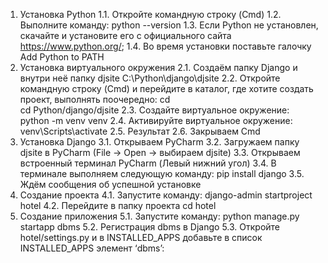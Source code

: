 1. Установка Python
1.1. Откройте командную строку (Cmd)
1.2. Выполните команду: 
python --version
1.3. Если Python не установлен, скачайте и установите его с официального сайта https://www.python.org/;
1.4. Во время установки поставьте галочку Add Python to PATH
2. Установка виртуального окружения
2.1. Создаём папку Django и внутри неё папку djsite
C:\Python\django\djsite
2.2. Откройте командную строку (Cmd) и перейдите в каталог, где хотите создать проект, выполнять поочередно:
cd \
cd Python/django/djsite
2.3. Создайте виртуальное окружение:
python -m venv venv
2.4. Активируйте виртуальное окружение:
venv\Scripts\activate
2.5. Результат
2.6. Закрываем Cmd
3. Установка Django
3.1. Открываем PyCharm
3.2. Загружаем папку djsite в PyCharm (File → Open → выбираем djsite)
3.3. Открываем встроенный терминал PyCharm (Левый нижний угол)
3.4. В терминале выполняем следующую команду: 
pip install django
3.5.  Ждём сообщения об успешной установке
4. Создание проекта
4.1. Запустите команду:
django-admin startproject hotel
4.2. Перейдите в папку проекта
cd hotel
5. Создание приложения
5.1. Запустите команду:
python manage.py startapp dbms
5.2. Регистрация dbms в Django
5.3. Откройте hotel/settings.py и в INSTALLED_APPS добавьте в список INSTALLED_APPS элемент ‘dbms’:
